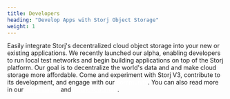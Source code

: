 ```yaml
---
title: Developers
heading: "Develop Apps with Storj Object Storage"
weight: 1
---
```


Easily integrate Storj's decentralized cloud object storage into your new or existing applications. We recently launched our alpha, enabling developers to run local test networks and begin building applications on top of the Storj platform. Our goal is to decentralize the world's data and and make cloud storage more affordable. Come and experiment with Storj V3, contribute to its development, and engage with our <a href='/community' style='color:white;text-decoration: underline;'>community</a>. You can also read more in our <a href='https://storj.io/white-paper' style='color:white;text-decoration: underline;'>white paper</a> and <a href='https://storjlabs.aha.io/published/01ee405b4bd8d14208c5256d70d73a38' style='color:white;text-decoration: underline;'>public roadmap</a>.